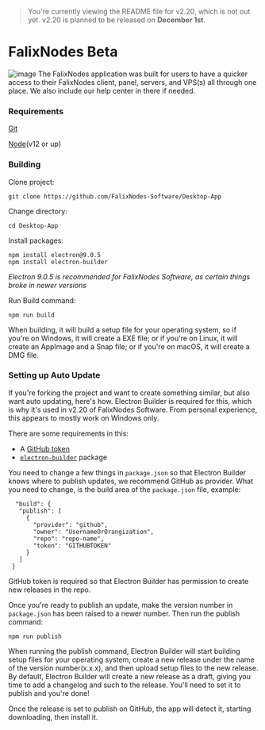 > You're currently viewing the README file for v2.20, which is not out yet. v2.20 is planned to be released on __December 1st__.
# FalixNodes Beta
![image](https://i.imgur.com/nHUmzBG.png)
The FalixNodes application was built for users to have a quicker access to their FalixNodes client, panel, servers, and VPS(s) all through one place. We also include our help center in there if needed.

### Requirements
[Git](https://git-scm.com/downloads)

[Node](https://nodejs.org/en/download/)(v12 or up)

### Building
Clone project:
```
git clone https://github.com/FalixNodes-Software/Desktop-App
```
Change directory:
```
cd Desktop-App
```
Install packages:
```
npm install electron@9.0.5
npm install electron-builder
```
*Electron 9.0.5 is recommended for FalixNodes Software, as certain things broke in newer versions*

Run Build command:
```
npm run build
```
When building, it will build a setup file for your operating system, so if you're on Windows, it will create a EXE file; or if you're on Linux, it will create an AppImage and a Snap file; or if you're on macOS, it will create a DMG file.

### Setting up Auto Update
If you're forking the project and want to create something similar, but also want auto updating, here's how. Electron Builder is required for this, which is why it's used in v2.20 of FalixNodes Software. From personal experience, this appears to mostly work on Windows only.

There are some requirements in this:
 - A [GitHub token](https://docs.github.com/en/free-pro-team@latest/github/authenticating-to-github/creating-a-personal-access-token)
 - [`electron-builder`](https://www.npmjs.com/package/electron-builder) package
 
 You need to change a few things in `package.json` so that Electron Builder knows where to publish updates, we recommend GitHub as provider.
 What you need to change, is the build area of the `package.json` file, example:
 ```
   "build": {
    "publish": [
      {
        "provider": "github",
        "owner": "UsernameOrOrangization",
        "repo": "repo-name",
        "token": "GITHUBTOKEN"
      }
    ]
  }
  ```
 
 GitHub token is required so that Electron Builder has permission to create new releases in the repo.
 
 Once you're ready to publish an update, make the version number in `package.json` has been raised to a newer number. Then run the publish command:
 ```
 npm run publish
 ```
 When running the publish command, Electron Builder will start building setup files for your operating system, create a new release under the name of the version number(x.x.x), and then upload setup files to the new release. By default, Electron Builder will create a new release as a draft, giving you time to add a changelog and such to the release. You'll need to set it to publish and you're done!
 
 Once the release is set to publish on GitHub, the app will detect it, starting downloading, then install it.
